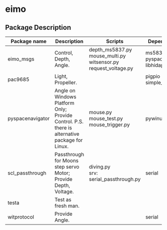 # eimo

## Package Description
| Package name     | Description                                                                                   | Scripts                                                                    | Dependency                                |
|------------------|-----------------------------------------------------------------------------------------------|----------------------------------------------------------------------------|-------------------------------------------|
| eimo_msgs        | Control, Depth, Angle.                                                                        | depth_ms5837.py<br/>mouse_multi.py<br/>witsensor.py<br/>request_voltage.py | ms5837<br/>pyspacemouse<br/>libhidapi-dev |
| pac9685          | Light, Propeller.                                                                             |                                                                            | pigpio<br/>simple_pid<br/>                |
| pyspacenavigator | Angle on Windows Platform Only; Provide Control. P.S. there is alternative package for Linux. | mouse.py<br/>mouse_test.py<br/>mouse_trigger.py                            | pywinusb                                  |
| scl_passthrough  | Passthrough for Moons step servo Motor; Provide Depth, Voltage.                               | diving.py<br/>srv: serial_passthrough.py                                   | serial                                    |
| testa            | Test as fresh man.                                                                            |                                                                            |                                           |
| witprotocol      | Provide Angle.                                                                                |                                                                            | serial                                    |
